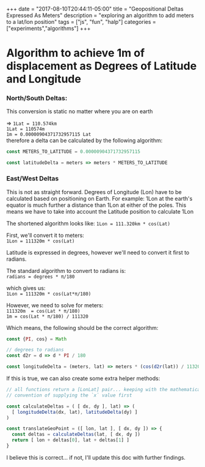 +++
date = "2017-08-10T20:44:11-05:00"
title = "Geopositional Deltas Expressed As Meters"
description = "exploring an algorithm to add meters to a lat/lon position"
tags = ["js", "fun", "halp"]
categories = ["experiments","algorithms"]
+++
# Algorithm to achieve 1m of displacement as Degrees of Latitude and Longitude
### North/South Deltas:
This conversion is static no matter where you are on earth

=>
`1Lat = 110.574km`  
`1Lat = 110574m`  
`1m = 0.00000904371732957115 Lat`  
therefore a delta can be calculated by the following algorithm:
```js
const METERS_TO_LATITUDE = 0.00000904371732957115

const latitudeDelta = meters => meters * METERS_TO_LATITUDE
```

### East/West Deltas  
This is not as straight forward. Degrees of Longitude (Lon) have to be calculated based on positioning on Earth. For example: 1Lon at the earth's equator is much further a distance than 1Lon at either of the poles. This means we have to take into account the Latitude position to calculate 1Lon

The shortened algorithm looks like:
`1Lon = 111.320km * cos(Lat)`  

First, we'll convert it to meters:  
`1Lon = 111320m * cos(Lat)`  

Latitude is expressed in degrees, however we'll need to convert it first to radians.

The standard algorithm to convert to radians is:  
`radians = degrees * π/180`

which gives us:  
`1Lon = 111320m * cos(Lat*π/180)`

However, we need to solve for meters:  
`111320m  = cos(Lat * π/180)`  
`1m = cos(Lat * π/180) / 111320`  

Which means, the following should be the correct algorithm:

```js
const {PI, cos} = Math

// degrees to radians
const d2r = d => d * PI / 180

const longitudeDelta = (meters, lat) => meters * (cos(d2r(lat)) / 11320)
```

If this is true, we can also create some extra helper methods:

```js
// all functions return a [LonLat] pair... keeping with the mathematical
// convention of supplying the `x` value first

const calculateDeltas = ( [ dx, dy ], lat) => (
  [ longitudeDelta(dx, lat), latitudeDelta(dy) ]
)

const translateGeoPoint = ([ lon, lat ], [ dx, dy ]) => {
  const deltas = calculateDeltas(lat, [ dx, dy ])
  return [ lon + deltas[0], lat + deltas[1] ]
}
```

I believe this is correct... if not, I'll update this doc with further findings.
